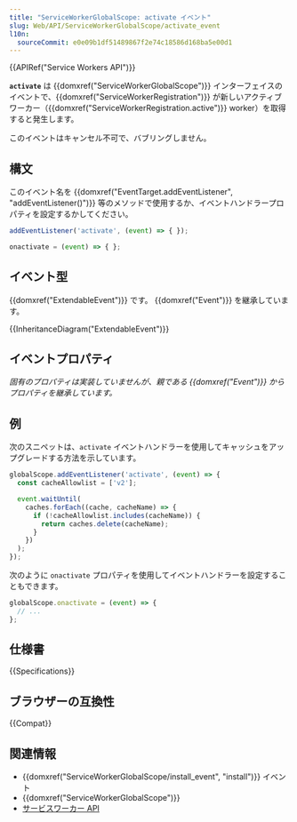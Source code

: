 ```yaml
---
title: "ServiceWorkerGlobalScope: activate イベント"
slug: Web/API/ServiceWorkerGlobalScope/activate_event
l10n:
  sourceCommit: e0e09b1df51489867f2e74c18586d168ba5e00d1
---
```


{{APIRef("Service Workers API")}}

**`activate`** は {{domxref("ServiceWorkerGlobalScope")}} インターフェイスのイベントで、{{domxref("ServiceWorkerRegistration")}} が新しいアクティブワーカー（{{domxref("ServiceWorkerRegistration.active")}} worker）を取得すると発生します。

このイベントはキャンセル不可で、バブリングしません。

## 構文

このイベント名を {{domxref("EventTarget.addEventListener", "addEventListener()")}} 等のメソッドで使用するか、イベントハンドラープロパティを設定するかしてください。

```js
addEventListener('activate', (event) => { });

onactivate = (event) => { };
```

## イベント型

{{domxref("ExtendableEvent")}} です。 {{domxref("Event")}} を継承しています。

{{InheritanceDiagram("ExtendableEvent")}}

## イベントプロパティ

_固有のプロパティは実装していませんが、親である {{domxref("Event")}} からプロパティを継承しています。_

## 例

次のスニペットは、`activate` イベントハンドラーを使用してキャッシュをアップグレードする方法を示しています。

```js
globalScope.addEventListener('activate', (event) => {
  const cacheAllowlist = ['v2'];

  event.waitUntil(
    caches.forEach((cache, cacheName) => {
      if (!cacheAllowlist.includes(cacheName)) {
        return caches.delete(cacheName);
      }
    })
  );
});
```

次のように `onactivate` プロパティを使用してイベントハンドラーを設定することもできます。

```js
globalScope.onactivate = (event) => {
  // ...
};
```

## 仕様書

{{Specifications}}

## ブラウザーの互換性

{{Compat}}

## 関連情報

- {{domxref("ServiceWorkerGlobalScope/install_event", "install")}} イベント
- {{domxref("ServiceWorkerGlobalScope")}}
- [サービスワーカー API](/ja/docs/Web/API/Service_Worker_API)
